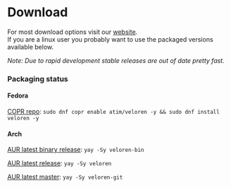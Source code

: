 # Download

For most download options visit our [website][1].<br/>
If you are a linux user you probably want to use the packaged versions available below.

_Note: Due to rapid development stable releases are out of date pretty fast._

### Packaging status

#### Fedora

[COPR repo][2]: `sudo dnf copr enable atim/veloren -y && sudo dnf install veloren -y`

#### Arch

[AUR latest binary release][3]: `yay -Sy veloren-bin`

[AUR latest release][4]: `yay -Sy veloren`

[AUR latest master][5]: `yay -Sy veloren-git`

[1]: https://www.veloren.net/download
[2]: https://copr.fedorainfracloud.org/coprs/atim/veloren/
[3]: https://aur.archlinux.org/packages/veloren-bin/
[4]: https://aur.archlinux.org/packages/veloren/
[5]: https://aur.archlinux.org/packages/veloren-git
